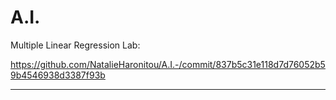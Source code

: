 # A.I.


Multiple Linear Regression Lab:

https://github.com/NatalieHaronitou/A.I.-/commit/837b5c31e118d7d76052b59b4546938d3387f93b

____________________________________________________________________________________________________________________________________________________________________
